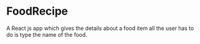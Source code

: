 # FoodRecipe
A React js app which gives the details about a food item all the user has to  do is type the name of the food.
